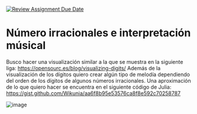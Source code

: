 [![Review Assignment Due Date](https://classroom.github.com/assets/deadline-readme-button-24ddc0f5d75046c5622901739e7c5dd533143b0c8e959d652212380cedb1ea36.svg)](https://classroom.github.com/a/5S9yNtNr)


# Número irracionales e interpretación músical

Busco hacer una visualización similar a la que se muestra en la siguiente liga: https://opensourc.es/blog/visualizing-digits/
Además de la visualización de los dígitos quiero crear algún tipo de melodía dependiendo del orden de los dígitos de algunos números irracionales.
Una aproximación de lo que quiero hacer se encuentra en el siguiente código de Julia: https://gist.github.com/Wikunia/aa6f8b95e53576ca8f8e592c70258787

![image](https://github.com/MR1B4RR4/visualizando-mates-directors-cut/assets/88466192/1c4ac585-e18a-4148-96c2-d166b2dcb26c)
